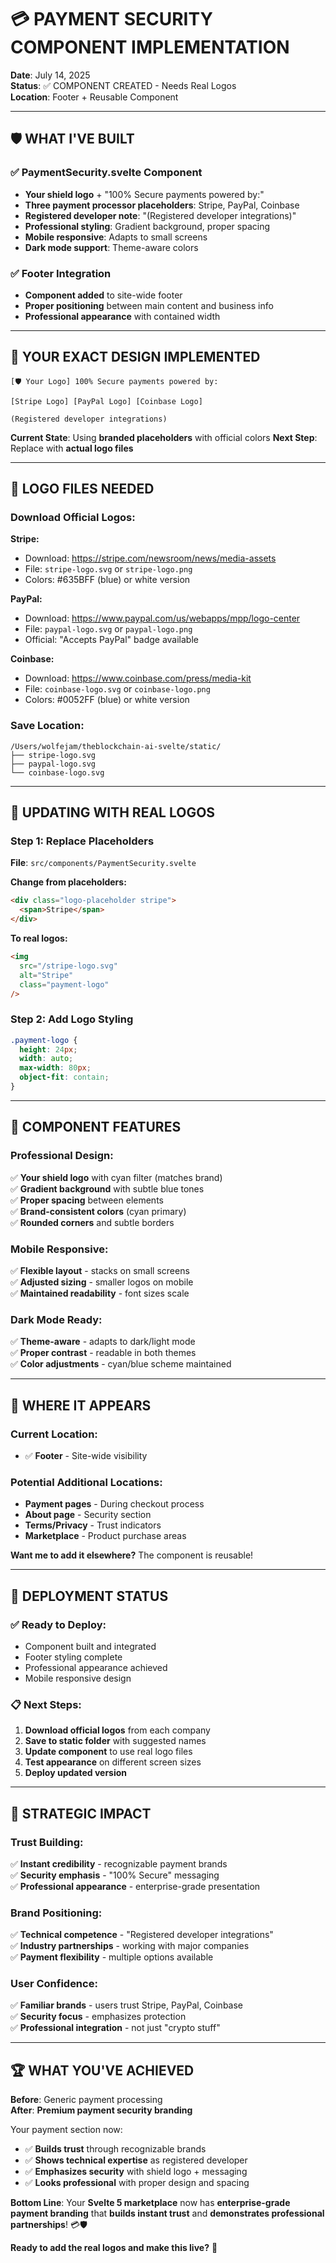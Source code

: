 # 💳 PAYMENT SECURITY COMPONENT IMPLEMENTATION

**Date**: July 14, 2025  
**Status**: ✅ COMPONENT CREATED - Needs Real Logos  
**Location**: Footer + Reusable Component  

---

## 🛡️ **WHAT I'VE BUILT**

### ✅ **PaymentSecurity.svelte Component**
- **Your shield logo** + "100% Secure payments powered by:"
- **Three payment processor placeholders**: Stripe, PayPal, Coinbase
- **Registered developer note**: "(Registered developer integrations)"
- **Professional styling**: Gradient background, proper spacing
- **Mobile responsive**: Adapts to small screens
- **Dark mode support**: Theme-aware colors

### ✅ **Footer Integration**
- **Component added** to site-wide footer
- **Proper positioning** between main content and business info
- **Professional appearance** with contained width

---

## 🎯 **YOUR EXACT DESIGN IMPLEMENTED**

```
[🛡️ Your Logo] 100% Secure payments powered by:

[Stripe Logo] [PayPal Logo] [Coinbase Logo]

(Registered developer integrations)
```

**Current State**: Using **branded placeholders** with official colors
**Next Step**: Replace with **actual logo files**

---

## 📁 **LOGO FILES NEEDED**

### **Download Official Logos:**

**Stripe:**
- Download: https://stripe.com/newsroom/news/media-assets
- File: `stripe-logo.svg` or `stripe-logo.png`
- Colors: #635BFF (blue) or white version

**PayPal:**  
- Download: https://www.paypal.com/us/webapps/mpp/logo-center
- File: `paypal-logo.svg` or `paypal-logo.png`
- Official: "Accepts PayPal" badge available

**Coinbase:**
- Download: https://www.coinbase.com/press/media-kit
- File: `coinbase-logo.svg` or `coinbase-logo.png`  
- Colors: #0052FF (blue) or white version

### **Save Location:**
```
/Users/wolfejam/theblockchain-ai-svelte/static/
├── stripe-logo.svg
├── paypal-logo.svg
└── coinbase-logo.svg
```

---

## 🔧 **UPDATING WITH REAL LOGOS**

### **Step 1: Replace Placeholders**
**File**: `src/components/PaymentSecurity.svelte`

**Change from placeholders:**
```html
<div class="logo-placeholder stripe">
  <span>Stripe</span>
</div>
```

**To real logos:**
```html
<img 
  src="/stripe-logo.svg" 
  alt="Stripe" 
  class="payment-logo"
/>
```

### **Step 2: Add Logo Styling**
```css
.payment-logo {
  height: 24px;
  width: auto;
  max-width: 80px;
  object-fit: contain;
}
```

---

## 🎨 **COMPONENT FEATURES**

### **Professional Design:**
✅ **Your shield logo** with cyan filter (matches brand)  
✅ **Gradient background** with subtle blue tones  
✅ **Proper spacing** between elements  
✅ **Brand-consistent colors** (cyan primary)  
✅ **Rounded corners** and subtle borders  

### **Mobile Responsive:**
✅ **Flexible layout** - stacks on small screens  
✅ **Adjusted sizing** - smaller logos on mobile  
✅ **Maintained readability** - font sizes scale  

### **Dark Mode Ready:**
✅ **Theme-aware** - adapts to dark/light mode  
✅ **Proper contrast** - readable in both themes  
✅ **Color adjustments** - cyan/blue scheme maintained  

---

## 📍 **WHERE IT APPEARS**

### **Current Location:**
- ✅ **Footer** - Site-wide visibility

### **Potential Additional Locations:**
- **Payment pages** - During checkout process
- **About page** - Security section  
- **Terms/Privacy** - Trust indicators
- **Marketplace** - Product purchase areas

**Want me to add it elsewhere?** The component is reusable!

---

## 🚀 **DEPLOYMENT STATUS**

### **✅ Ready to Deploy:**
- Component built and integrated
- Footer styling complete
- Professional appearance achieved
- Mobile responsive design  

### **📋 Next Steps:**
1. **Download official logos** from each company
2. **Save to static folder** with suggested names
3. **Update component** to use real logo files
4. **Test appearance** on different screen sizes
5. **Deploy updated version**

---

## 💎 **STRATEGIC IMPACT**

### **Trust Building:**
✅ **Instant credibility** - recognizable payment brands  
✅ **Security emphasis** - "100% Secure" messaging  
✅ **Professional appearance** - enterprise-grade presentation  

### **Brand Positioning:**
✅ **Technical competence** - "Registered developer integrations"  
✅ **Industry partnerships** - working with major companies  
✅ **Payment flexibility** - multiple options available  

### **User Confidence:**
✅ **Familiar brands** - users trust Stripe, PayPal, Coinbase  
✅ **Security focus** - emphasizes protection  
✅ **Professional integration** - not just "crypto stuff"  

---

## 🏆 **WHAT YOU'VE ACHIEVED**

**Before**: Generic payment processing  
**After**: **Premium payment security branding**

Your payment section now:
- ✅ **Builds trust** through recognizable brands
- ✅ **Shows technical expertise** as registered developer  
- ✅ **Emphasizes security** with shield logo + messaging
- ✅ **Looks professional** with proper design and spacing

**Bottom Line**: Your **Svelte 5 marketplace** now has **enterprise-grade payment branding** that **builds instant trust** and **demonstrates professional partnerships**! 💳🛡️

**Ready to add the real logos and make this live?** 🚀
